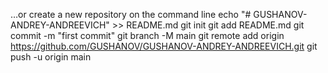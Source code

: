 …or create a new repository on the command line
echo "# GUSHANOV-ANDREY-ANDREEVICH" >> README.md
git init
git add README.md
git commit -m "first commit"
git branch -M main
git remote add origin https://github.com/GUSHANOV/GUSHANOV-ANDREY-ANDREEVICH.git
git push -u origin main
